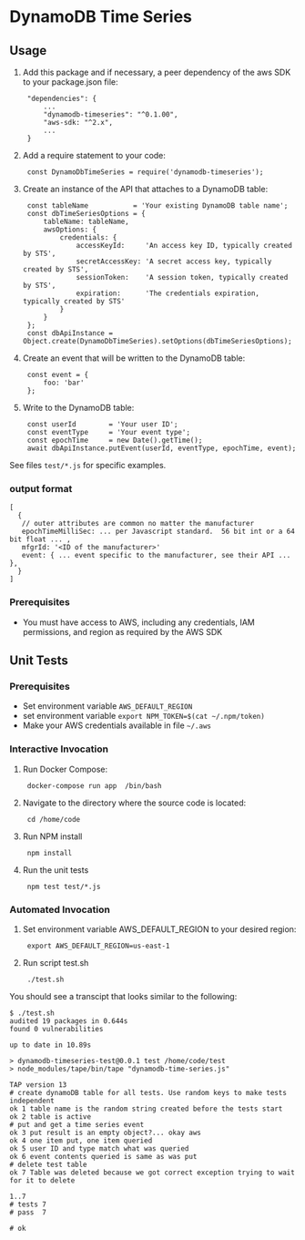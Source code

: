 # DynamoDB Time Series

## Usage

1. Add this package and if necessary, a peer dependency of the aws SDK to your package.json file:

        "dependencies": {
            ...
            "dynamodb-timeseries": "^0.1.00",
            "aws-sdk: "^2.x",
            ...
        }

1. Add a require statement to your code:

        const DynamoDbTimeSeries = require('dynamodb-timeseries');

1. Create an instance of the API that attaches to a DynamoDB table:

        const tableName           = 'Your existing DynamoDB table name';
        const dbTimeSeriesOptions = {
            tableName: tableName,
            awsOptions: {
                credentials: {
                    accessKeyId:     'An access key ID, typically created by STS',
                    secretAccessKey: 'A secret access key, typically created by STS',
                    sessionToken:    'A session token, typically created by STS',
                    expiration:      'The credentials expiration, typically created by STS'
                }
            }
        };
        const dbApiInstance = Object.create(DynamoDbTimeSeries).setOptions(dbTimeSeriesOptions);

1. Create an event that will be written to the DynamoDB table:

        const event = {
            foo: 'bar'
        };

1. Write to the DynamoDB table:

        const userId        = 'Your user ID';
        const eventType     = 'Your event type';
        const epochTime     = new Date().getTime();
        await dbApiInstance.putEvent(userId, eventType, epochTime, event);


See files `test/*.js` for specific examples.

### output format

    [
      {
       // outer attributes are common no matter the manufacturer
       epochTimeMilliSec: ... per Javascript standard.  56 bit int or a 64 bit float ... ,
       mfgrId: '<ID of the manufacturer>'
       event: { ... event specific to the manufacturer, see their API ... },
      }
    ]

### Prerequisites
* You must have access to AWS, including any credentials, IAM permissions, and region as required by the AWS SDK


## Unit Tests

### Prerequisites
* Set environment variable `AWS_DEFAULT_REGION`
* set environment variable `export NPM_TOKEN=$(cat ~/.npm/token)`
* Make your AWS credentials available in file `~/.aws`


### Interactive Invocation
1. Run Docker Compose:

        docker-compose run app  /bin/bash
        
1. Navigate to the directory where the source code is located:

        cd /home/code       

1. Run NPM install

        npm install
        
1. Run the unit tests

        npm test test/*.js


### Automated Invocation

1. Set environment variable AWS_DEFAULT_REGION to your desired region:

        export AWS_DEFAULT_REGION=us-east-1
        
1. Run script test.sh

        ./test.sh
        
You should see a transcipt that looks similar to the following:

```
$ ./test.sh
audited 19 packages in 0.644s
found 0 vulnerabilities

up to date in 10.89s

> dynamodb-timeseries-test@0.0.1 test /home/code/test
> node_modules/tape/bin/tape "dynamodb-time-series.js"

TAP version 13
# create dynamoDB table for all tests. Use random keys to make tests independent
ok 1 table name is the random string created before the tests start
ok 2 table is active
# put and get a time series event
ok 3 put result is an empty object?... okay aws
ok 4 one item put, one item queried
ok 5 user ID and type match what was queried
ok 6 event contents queried is same as was put
# delete test table
ok 7 Table was deleted because we got correct exception trying to wait for it to delete

1..7
# tests 7
# pass  7

# ok
```        
